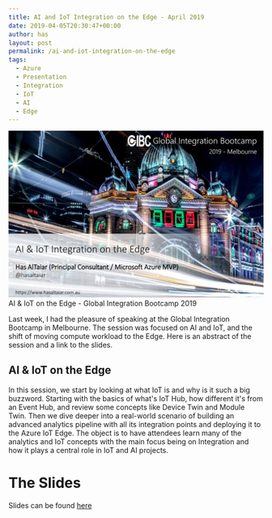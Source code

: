 ```yaml
---
title: AI and IoT Integration on the Edge - April 2019
date: 2019-04-05T20:30:47+00:00
author: has
layout: post
permalink: /ai-and-iot-integration-on-the-edge
tags:
  - Azure
  - Presentation
  - Integration
  - IoT
  - AI
  - Edge
---
```


<img src="/wp-content/uploads/2019/04/ai-and-iot-on-the-edge.jpg" alt="Has Altaiar - Global Integration Bootcamp 2019" /> <br />
<span>AI & IoT on the Edge - Global Integration Bootcamp 2019</span>

Last week, I had the pleasure of speaking at the Global Integration Bootcamp in Melbourne. The session was focused on AI and IoT, and the shift of moving compute workload to the Edge. Here is an abstract of the session and a link to the slides. 


## AI & IoT on the Edge
In this session, we start by looking at what IoT is and why is it such a big buzzword. Starting with the basics of what's IoT Hub, how different it's from an Event Hub, and review some concepts like Device Twin and Module Twin. Then we dive deeper into a real-world scenario of building an advanced analytics pipeline with all its integration points and deploying it to the Azure IoT Edge.
The object is to have attendees learn many of the analytics and IoT concepts with the main focus being on Integration and how it plays a central role in IoT and AI projects. 

# The Slides
Slides can be found [here](/wp-content/uploads/2019/04/GIB_2019_Has-Altaiar-Azure-AI-and-IoT-on-the-Edge.pdf)